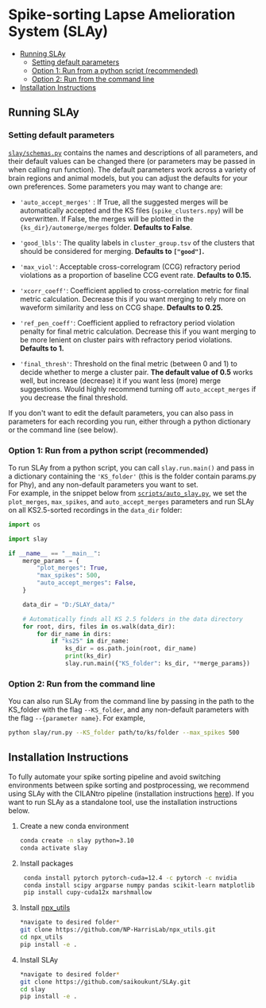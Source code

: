 # Spike-sorting Lapse Amelioration System (SLAy) <!-- omit from toc -->
- [Running SLAy](#running-slay)
  - [Setting default parameters](#setting-default-parameters)
  - [Option 1: Run from a python script (recommended)](#option-1-run-from-a-python-script-recommended)
  - [Option 2: Run from the command line](#option-2-run-from-the-command-line)
- [Installation Instructions](#installation-instructions)



## Running SLAy

### Setting default parameters
[`slay/schemas.py`](./slay/schemas.py) contains the names and descriptions of all parameters, and their default values can be changed there (or parameters may be passed in when calling run function). The default parameters work across a variety of brain regions and animal models, but you can adjust the defaults for your own preferences. Some parameters you may want to change are:

- `'auto_accept_merges'` : If True, all the suggested merges will be automatically accepted and the KS files (`spike_clusters.npy`) will be overwritten. If False, the merges will be plotted in the `{ks_dir}/automerge/merges` folder. **Defaults to False**.

- `'good_lbls'`: The quality labels in `cluster_group.tsv` of the clusters that should be considered for merging. **Defaults to `["good"]`.**

- `'max_viol'`: Acceptable cross-correlogram (CCG) refractory period violations as a proportion of baseline CCG event rate. **Defaults to 0.15.**

- `'xcorr_coeff'`: Coefficient applied to cross-correlation metric for final metric calculation. Decrease this if you want merging to rely more on waveform similarity and less on CCG shape. **Defaults to 0.25.**


- `'ref_pen_coeff'`: Coefficient applied to refractory period violation penalty for final metric calculation. Decrease this if you want merging to be more lenient on cluster pairs with refractory period violations. **Defaults to 1.**

- `'final_thresh'`: Threshold on the final metric (between 0 and 1) to decide whether to merge a cluster pair. **The default value of 0.5** works well, but increase (decrease) it if you want less (more) merge suggestions. Would highly recommend turning off `auto_accept_merges` if you decrease the final threshold.

If you don't want to edit the default parameters, you can also pass in parameters for each recording you run, either through a python dictionary or the command line (see below).


### Option 1: Run from a python script (recommended)

To run SLAy from a python script, you can call `slay.run.main()` and pass in a dictionary containing the `'KS_folder'` (this is the folder contain params.py for Phy), and any non-default parameters you want to set.\
For example, in the snippet below from [`scripts/auto_slay.py`](./scripts/auto_slay.py), we set the `plot_merges`, `max_spikes`, and `auto_accept_merges` parameters and run SLAy on all KS2.5-sorted recordings in the `data_dir` folder:

```python
import os

import slay

if __name__ == "__main__":
    merge_params = {
        "plot_merges": True,
        "max_spikes": 500,
        "auto_accept_merges": False,
    }

    data_dir = "D:/SLAY_data/"

    # Automatically finds all KS 2.5 folders in the data directory
    for root, dirs, files in os.walk(data_dir):
        for dir_name in dirs:
            if "ks25" in dir_name:
                ks_dir = os.path.join(root, dir_name)
                print(ks_dir)
                slay.run.main({"KS_folder": ks_dir, **merge_params})
```

### Option 2: Run from the command line

You can also run SLAy from the command line by passing in the path to the KS_folder with the flag `--KS_folder`, and any non-default parameters with the flag `--{parameter name}`. For example,

```bash
python slay/run.py --KS_folder path/to/ks/folder --max_spikes 500
```

## Installation Instructions
To fully automate your spike sorting pipeline and avoid switching environments between spike sorting and postprocessing, we recommend using SLAy with the CILANtro pipeline (installation instructions [here](https://github.com/NP-HarrisLab/CILANtro)). If you want to run SLAy as a standalone tool, use the installation instructions below.

1. Create a new conda environment
   ```bash
   conda create -n slay python=3.10
   conda activate slay
   ```
2. Install packages
   ```bash
    conda install pytorch pytorch-cuda=12.4 -c pytorch -c nvidia
    conda install scipy argparse numpy pandas scikit-learn matplotlib
    pip install cupy-cuda12x marshmallow
    ```
3. Install [npx_utils](https://github.com/NP-HarrisLab/npx_utils)
   ```bash
   *navigate to desired folder*
   git clone https://github.com/NP-HarrisLab/npx_utils.git
   cd npx_utils
   pip install -e .
   ```
4. Install SLAy
   ```bash
   *navigate to desired folder*
   git clone https://github.com/saikoukunt/SLAy.git
   cd slay
   pip install -e .
   ```



